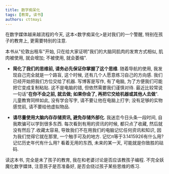 ```yaml
---
title: 数字痴呆化
tags: [教育, 读书]
authors: cttmayi
---
```


在数字媒体越来越流程的今天, 这本\<数字痴呆化\>是对我们的一个警醒, 特别在孩子的教育上, 更需要特别的注意.

本书从"伦敦出租车"开始, 只在给大家证明"我们的大脑同肌肉的发育方式相似, 肌肉被使用, 就会增加; 不被使用, 就会萎缩".

- **简化了我们的思维前, 请务必先保证你掌握了这个思维**.
随着导航的使用, 我发现自己完全就是一个路盲, 这个时候, 还有几个人愿意练习自己的方向感. 我们已经开始把我们方位交给了机器.
写博客是写作, 有了电脑, 为了方便我们可能把它变成复制粘贴. 这不是电脑的错, 但依然需要我们谨慎对待. 最近比较常说一句话"**在你不会之前, 就去做; 如果你会了, 再把它交给机器或其他人去做**".  
儿童教育同样如此,  没有学会写字, 请不要让他在电脑上打字; 没有足够的实物感觉前, 请不要给他虚拟物品.

- **请尽量使用大脑内存存储资讯, 避免存储外部化**.
我迷恋今日头条一段时间, 自我欺骗可以学到很多东西. 每次看到有用的资讯的时候, 都只点了收藏, 然后就没有然后了.收藏太容易, 导致我们不在用我们的电脑记忆任何资讯和知识, 因为我们觉得它就在那里, 一个触手可及的地方.
记忆π等于3.1415926有什么用? 记忆历史年代有什么用? 看着无用的东西, 未来的某一天, 可能就是你致胜的砝码.

读这本书, 完全是未了孩子的教育, 我在和老婆讨论是否应该教孩子编程. 不完全妖魔化数字媒体, 注意孩子是否准备好, 是否会绕过孩子某些思维的练习.

